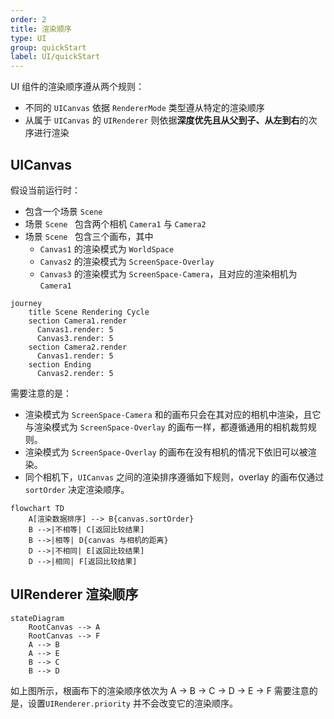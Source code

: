 ```yaml
---
order: 2
title: 渲染顺序
type: UI
group: quickStart
label: UI/quickStart
---
```


UI 组件的渲染顺序遵从两个规则：

- 不同的 `UICanvas` 依据 `RendererMode` 类型遵从特定的渲染顺序
- 从属于 `UICanvas` 的 `UIRenderer` 则依据**深度优先且从父到子、从左到右**的次序进行渲染

## UICanvas

假设当前运行时：
- 包含一个场景 `Scene` 
- 场景 `Scene ` 包含两个相机 `Camera1` 与 `Camera2`
- 场景 `Scene ` 包含三个画布，其中
    - `Canvas1` 的渲染模式为 `WorldSpace`
    - `Canvas2` 的渲染模式为 `ScreenSpace-Overlay`
    - `Canvas3` 的渲染模式为 `ScreenSpace-Camera`，且对应的渲染相机为 `Camera1`

```mermaid
journey
    title Scene Rendering Cycle
    section Camera1.render
      Canvas1.render: 5
      Canvas3.render: 5
    section Camera2.render
      Canvas1.render: 5
    section Ending
      Canvas2.render: 5
```

需要注意的是：
- 渲染模式为 `ScreenSpace-Camera` 和的画布只会在其对应的相机中渲染，且它与渲染模式为 `ScreenSpace-Overlay` 的画布一样，都遵循通用的相机裁剪规则。
- 渲染模式为 `ScreenSpace-Overlay` 的画布在没有相机的情况下依旧可以被渲染。
- 同个相机下，`UICanvas` 之间的渲染排序遵循如下规则，overlay 的画布仅通过 `sortOrder` 决定渲染顺序。

```mermaid
flowchart TD
    A[渲染数据排序] --> B{canvas.sortOrder}
    B -->|不相等| C[返回比较结果]
    B -->|相等| D{canvas 与相机的距离}
    D -->|不相同| E[返回比较结果]
    D -->|相同| F[返回比较结果]
```

## UIRenderer 渲染顺序

```mermaid
stateDiagram
    RootCanvas --> A
    RootCanvas --> F
    A --> B
    A --> E
    B --> C
    B --> D
```

如上图所示，根画布下的渲染顺序依次为 A -> B -> C -> D -> E -> F 需要注意的是，设置`UIRenderer.priority` 并不会改变它的渲染顺序。


